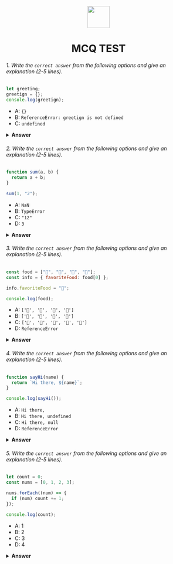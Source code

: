 <div align="center">
  <img height="60" src="https://edurev.gumlet.io/AllImages/original/ApplicationImages/CourseImages/944e5d47-8c55-4a89-91e5-22ab5f2798fc_CI.png">
  <h1>MCQ TEST</h1>
</div>

###### 1. Write the `correct answer` from the following options and give an explanation (2-5 lines).

```javascript
let greeting;
greetign = {};
console.log(greetign);
```

- A: `{}`
- B: `ReferenceError: greetign is not defined`
- C: `undefined`

<details><summary><b>Answer</b></summary>
<p>

#### Answer: B

<i>Write your explanation here</i>
 Explanation: The code tries to declare a variable called "greeting" but mistakenly assigns an empty object to a non-existent variable called "greetign" due to the type-error. Since "greetign" is not defined in the code, it results in a ReferenceError when you try to log it using console.log(greetign).
</p>
</details>

###### 2. Write the `correct answer` from the following options and give an explanation (2-5 lines).

```javascript
function sum(a, b) {
  return a + b;
}

sum(1, "2");
```

- A: `NaN`
- B: `TypeError`
- C: `"12"`
- D: `3`

<details><summary><b>Answer</b></summary>
<p>

#### Answer: C

<i>Write your explanation here</i>
 Explanation: When we call the sum(1, "2") function, JavaScript performs type coercion to convert the number 1 to a string, and then it concatenates the two strings together, resulting in the string "12". So, the correct answer is indeed "12."
</p>
</details>

###### 3. Write the `correct answer` from the following options and give an explanation (2-5 lines).

```javascript
const food = ["🍕", "🍫", "🥑", "🍔"];
const info = { favoriteFood: food[0] };

info.favoriteFood = "🍝";

console.log(food);
```

- A: `['🍕', '🍫', '🥑', '🍔']`
- B: `['🍝', '🍫', '🥑', '🍔']`
- C: `['🍝', '🍕', '🍫', '🥑', '🍔']`
- D: `ReferenceError`

<details><summary><b>Answer</b></summary>
<p>

#### Answer: B

<i>Write your explanation here</i>
 Explanation: Initially, info.favoriteFood is assigned to the first element of the food array, which is "🍕". However, later in the code, it is reassigned to "🍝" with the line info.favoriteFood = "🍝". This reassignment changes the value of info.favoriteFood, but it doesn't modify the original food array. Therefore, when you log food, it remains the same as the original array, except for the info.favoriteFood variable, which now holds the value "🍝".

</p>
</details>

###### 4. Write the `correct answer` from the following options and give an explanation (2-5 lines).

```javascript
function sayHi(name) {
  return `Hi there, ${name}`;
}

console.log(sayHi());
```

- A: `Hi there,`
- B: `Hi there, undefined`
- C: `Hi there, null`
- D: `ReferenceError`

<details><summary><b>Answer</b></summary>
<p>

#### Answer: B

<i>Write your explanation here</i>
 Explanation:In the code, there's a function called sayHi that's supposed to greet someone by their name. It needs a name to work properly. However, when we call sayHi() with empty parentheses, we don't give it any name to greet. So, inside the function, the name is undefined because it's like trying to say "Hi" to no one in particular.

Therefore, the correct answer is B: Hi there, undefined. It's saying "Hi there" but doesn't know who to say it to, hence "undefined" is used to represent the missing name.
</p>
</details>

###### 5. Write the `correct answer` from the following options and give an explanation (2-5 lines).

```javascript
let count = 0;
const nums = [0, 1, 2, 3];

nums.forEach((num) => {
  if (num) count += 1;
});

console.log(count);
```

- A: 1
- B: 2
- C: 3
- D: 4

<details><summary><b>Answer</b></summary>
<p>

#### Answer: B

<i>Write your explanation here</i>
 Explanation: In this code, the forEach method iterates over each element in the nums array. Inside the callback function, there's a conditional statement if (num) that checks if the current element is truthy. Only the numbers 1, 2, and 3 are truthy, while 0 is falsy.

So, for each of the three truthy elements (1, 2, and 3), the count variable is incremented by 1. Therefore, when you log count, it will be equal to 2 because there are two truthy elements in the array.
</p>
</details>
